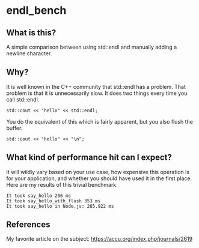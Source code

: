 # endl_bench

## What is this?
A simple comparison between using std::endl and manually adding a newline character.

## Why?
It is well known in the C++ community that std::endl has a problem. That problem is that it is unnecessarily slow.
It does two things every time you call std::endl.
```
std::cout << "hello" << std::endl;
```
You do the equivalent of this which is fairly apparent, but you also flush the buffer.
```
std::cout << "hello" << "\n";
```

## What kind of performance hit can I expect?
It will wildly vary based on your use case, how expensive this operation is for your application, and whether you should have used it in the first place. Here are my results of this trivial benchmark.

```
It took say_hello 206 ms
It took say_hello_with_flush 353 ms
It took say_hello in Node.js: 265.922 ms
```

## References
My favorite article on the subject:
https://accu.org/index.php/journals/2619